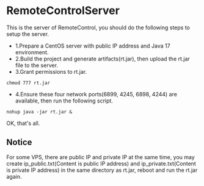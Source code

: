 # RemoteControlServer

This is the server of RemoteControl, you should do the following steps to setup the server.
- 1.Prepare a CentOS server with public IP address and Java 17 environment.
- 2.Build the project and generate artifacts(rt.jar), then upload the rt.jar file to the server.
- 3.Grant permissions to rt.jar.
```
chmod 777 rt.jar
```
- 4.Ensure these four network ports(6899, 4245, 6898, 4244) are available, then run the following script.
```
nohup java -jar rt.jar &
```

OK, that's all.

## Notice
For some VPS, there are public IP and private IP at the same time, you may create ip_public.txt(Content is public IP address) and ip_private.txt(Content is private IP address) in the same directory as rt.jar, reboot and run the rt.jar again.
